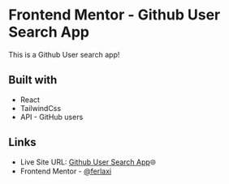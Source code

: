 # Frontend Mentor - Github User Search App

This is a Github User search app!


## Built with

- React
- TailwindCss
- API - GitHub users


## Links
- Live Site URL: [Github User Search App](https://github-users-ferlaxi.netlify.app/)🌐
- Frontend Mentor - [@ferlaxi](https://www.frontendmentor.io/profile/ferlaxi)